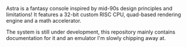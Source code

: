 Astra is a fantasy console inspired by mid-90s design principles and limitations! It features a 32-bit custom RISC CPU, quad-based rendering engine and a math accelerator.

The system is still under development, this repository mainly contains documentation for it and an emulator I'm slowly chipping away at.